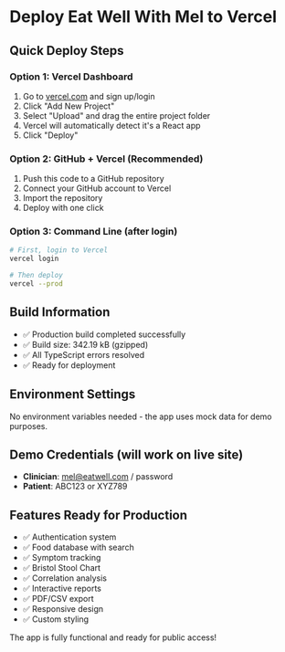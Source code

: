 # Deploy Eat Well With Mel to Vercel

## Quick Deploy Steps

### Option 1: Vercel Dashboard
1. Go to [vercel.com](https://vercel.com) and sign up/login
2. Click "Add New Project" 
3. Select "Upload" and drag the entire project folder
4. Vercel will automatically detect it's a React app
5. Click "Deploy"

### Option 2: GitHub + Vercel (Recommended)
1. Push this code to a GitHub repository
2. Connect your GitHub account to Vercel
3. Import the repository
4. Deploy with one click

### Option 3: Command Line (after login)
```bash
# First, login to Vercel
vercel login

# Then deploy
vercel --prod
```

## Build Information
- ✅ Production build completed successfully
- ✅ Build size: 342.19 kB (gzipped)
- ✅ All TypeScript errors resolved
- ✅ Ready for deployment

## Environment Settings
No environment variables needed - the app uses mock data for demo purposes.

## Demo Credentials (will work on live site)
- **Clinician**: mel@eatwell.com / password
- **Patient**: ABC123 or XYZ789

## Features Ready for Production
- ✅ Authentication system
- ✅ Food database with search
- ✅ Symptom tracking
- ✅ Bristol Stool Chart
- ✅ Correlation analysis
- ✅ Interactive reports
- ✅ PDF/CSV export
- ✅ Responsive design
- ✅ Custom styling

The app is fully functional and ready for public access!